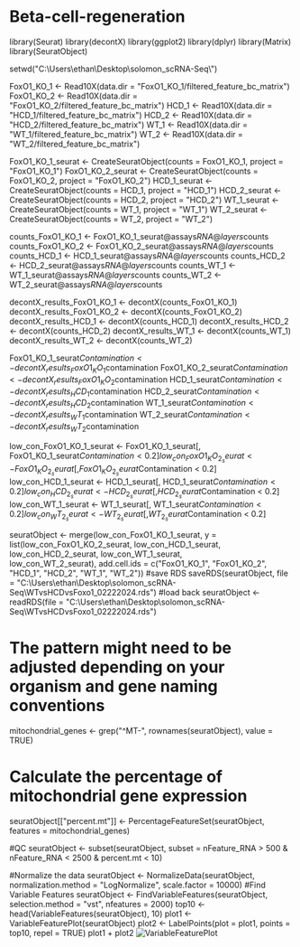 # Beta-cell-regeneration
library(Seurat)
library(decontX)
library(ggplot2)
library(dplyr)
library(Matrix)
library(SeuratObject)

setwd("C:\\Users\\ethan\\Desktop\\solomon_scRNA-Seq\\")


FoxO1_KO_1 <- Read10X(data.dir = "FoxO1_KO_1/filtered_feature_bc_matrix")
FoxO1_KO_2 <- Read10X(data.dir = "FoxO1_KO_2/filtered_feature_bc_matrix")
HCD_1 <- Read10X(data.dir = "HCD_1/filtered_feature_bc_matrix")
HCD_2 <- Read10X(data.dir = "HCD_2/filtered_feature_bc_matrix")
WT_1 <- Read10X(data.dir = "WT_1/filtered_feature_bc_matrix")
WT_2 <- Read10X(data.dir = "WT_2/filtered_feature_bc_matrix")



FoxO1_KO_1_seurat <- CreateSeuratObject(counts = FoxO1_KO_1, project = "FoxO1_KO_1")
FoxO1_KO_2_seurat <- CreateSeuratObject(counts = FoxO1_KO_2, project = "FoxO1_KO_2")
HCD_1_seurat <- CreateSeuratObject(counts = HCD_1, project = "HCD_1")
HCD_2_seurat <- CreateSeuratObject(counts = HCD_2, project = "HCD_2")
WT_1_seurat <- CreateSeuratObject(counts = WT_1, project = "WT_1")
WT_2_seurat <- CreateSeuratObject(counts = WT_2, project = "WT_2")


counts_FoxO1_KO_1 <- FoxO1_KO_1_seurat@assays$RNA@layers$counts
counts_FoxO1_KO_2 <- FoxO1_KO_2_seurat@assays$RNA@layers$counts
counts_HCD_1 <- HCD_1_seurat@assays$RNA@layers$counts
counts_HCD_2 <- HCD_2_seurat@assays$RNA@layers$counts
counts_WT_1 <- WT_1_seurat@assays$RNA@layers$counts
counts_WT_2 <- WT_2_seurat@assays$RNA@layers$counts


decontX_results_FoxO1_KO_1 <- decontX(counts_FoxO1_KO_1)
decontX_results_FoxO1_KO_2 <- decontX(counts_FoxO1_KO_2)
decontX_results_HCD_1 <- decontX(counts_HCD_1)
decontX_results_HCD_2 <- decontX(counts_HCD_2)
decontX_results_WT_1 <- decontX(counts_WT_1)
decontX_results_WT_2 <- decontX(counts_WT_2)

FoxO1_KO_1_seurat$Contamination <- decontX_results_FoxO1_KO_1$contamination
FoxO1_KO_2_seurat$Contamination <- decontX_results_FoxO1_KO_2$contamination
HCD_1_seurat$Contamination <- decontX_results_HCD_1$contamination
HCD_2_seurat$Contamination <- decontX_results_HCD_2$contamination
WT_1_seurat$Contamination <- decontX_results_WT_1$contamination
WT_2_seurat$Contamination <- decontX_results_WT_2$contamination


low_con_FoxO1_KO_1_seurat <- FoxO1_KO_1_seurat[, FoxO1_KO_1_seurat$Contamination < 0.2]
low_con_FoxO1_KO_2_seurat <- FoxO1_KO_2_seurat[, FoxO1_KO_2_seurat$Contamination < 0.2]
low_con_HCD_1_seurat <- HCD_1_seurat[, HCD_1_seurat$Contamination < 0.2]
low_con_HCD_2_seurat <- HCD_2_seurat[, HCD_2_seurat$Contamination < 0.2]
low_con_WT_1_seurat <- WT_1_seurat[, WT_1_seurat$Contamination < 0.2]
low_con_WT_2_seurat <- WT_2_seurat[, WT_2_seurat$Contamination < 0.2]

seuratObject <- merge(low_con_FoxO1_KO_1_seurat, y = list(low_con_FoxO1_KO_2_seurat,
                                                          low_con_HCD_1_seurat,
                                                          low_con_HCD_2_seurat,
                                                          low_con_WT_1_seurat,                                                             
                                                          low_con_WT_2_seurat),
                      add.cell.ids = c("FoxO1_KO_1", "FoxO1_KO_2", "HCD_1", "HCD_2", "WT_1", "WT_2"))
#save RDS
saveRDS(seuratObject, file = "C:\\Users\\ethan\\Desktop\\solomon_scRNA-Seq\\WTvsHCDvsFoxo1_02222024.rds")
#load back
seuratObject <- readRDS(file = "C:\\Users\\ethan\\Desktop\\solomon_scRNA-Seq\\WTvsHCDvsFoxo1_02222024.rds")
# The pattern might need to be adjusted depending on your organism and gene naming conventions
mitochondrial_genes <- grep("^MT-", rownames(seuratObject), value = TRUE)

# Calculate the percentage of mitochondrial gene expression
seuratObject[["percent.mt"]] <- PercentageFeatureSet(seuratObject, features = mitochondrial_genes)

#QC
seuratObject <- subset(seuratObject, subset = nFeature_RNA > 500 & nFeature_RNA < 2500 & percent.mt < 10)

#Normalize the data
seuratObject <- NormalizeData(seuratObject, normalization.method = "LogNormalize", scale.factor = 10000)
#Find Variable Features
seuratObject <- FindVariableFeatures(seuratObject, selection.method = "vst", nfeatures = 2000)
top10 <- head(VariableFeatures(seuratObject), 10)
plot1 <- VariableFeaturePlot(seuratObject)
plot2 <- LabelPoints(plot = plot1, points = top10, repel = TRUE)
plot1 + plot2
![VariableFeaturePlot](https://github.com/zhany283/Beta-cell-regeneration/assets/130387837/bb4c88a5-c6da-461a-9360-ec0d3d82a91c)

